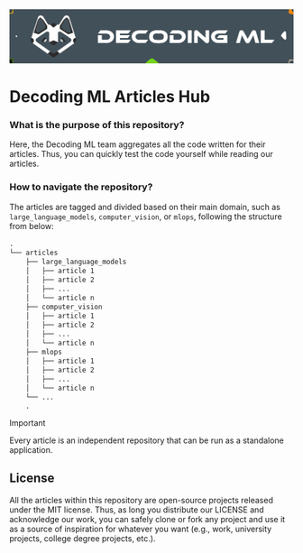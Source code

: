 <img src="https://github.com/DecodingML/.github/blob/main/media/banner_small.png?raw=true">

# Decoding ML Articles Hub

### What is the purpose of this repository?

Here, the Decoding ML team aggregates all the code written for their articles. Thus, you can quickly test the code yourself while reading our articles.

### How to navigate the repository?

The articles are tagged and divided based on their main domain, such as `large_language_models`, `computer_vision`, or `mlops`, following the structure from below: 

```
.
└── articles
    ├── large_language_models
    │   ├── article 1
    │   ├── article 2
    │   ├── ...
    │   └── article n
    ├── computer_vision
    │   ├── article 1
    │   ├── article 2
    │   ├── ...
    │   └── article n
    ├── mlops
    │   ├── article 1
    │   ├── article 2
    │   ├── ...
    │   └── article n
    └── ...
    .
```

> [!IMPORTANT]  
> Every article is an independent repository that can be run as a standalone application. 

## License

All the articles within this repository are open-source projects released under the MIT license. Thus, as long you distribute our LICENSE and acknowledge our work, you can safely clone or fork any project and use it as a source of inspiration for whatever you want (e.g., work, university projects, college degree projects, etc.).